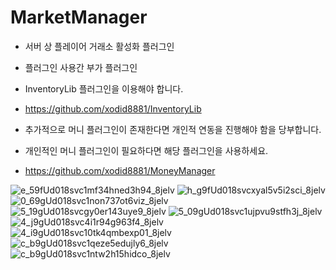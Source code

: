 # MarketManager

- 서버 상 플레이어 거래소 활성화 플러그인
- 플러그인 사용간 부가 플러그인

- InventoryLib 플러그인을 이용해야 합니다.
- https://github.com/xodid8881/InventoryLib
- 추가적으로 머니 플러그인이 존재한다면 개인적 연동을 진행해야 함을 당부합니다.

- 개인적인 머니 플러그인이 필요하다면 해당 플러그인을 사용하세요.
- https://github.com/xodid8881/MoneyManager

![e_59fUd018svc1mf34hned3h94_8jelv](https://user-images.githubusercontent.com/26338400/226333847-eb2f161e-b67b-44a7-a3b2-54192a4da7dd.jpg)
![h_g9fUd018svcxyal5v5i2sci_8jelv](https://user-images.githubusercontent.com/26338400/226333852-e4fdb8da-c9ca-4a7e-9399-205da5898675.jpg)
![0_69gUd018svc1non737ot6viz_8jelv](https://user-images.githubusercontent.com/26338400/226333854-0ee3f7a3-b59f-4358-93f0-64bfc91d6f45.jpg)
![5_19gUd018svcgy0er143uye9_8jelv](https://user-images.githubusercontent.com/26338400/226333857-7ebe8694-044c-4658-8f3a-557e6015b4b3.jpg)
![5_09gUd018svc1ujpvu9stfh3j_8jelv](https://user-images.githubusercontent.com/26338400/226333862-29cf275d-016a-4c42-b1f3-56c5aff69822.jpg)
![4_j9gUd018svc4i1r94g963f4_8jelv](https://user-images.githubusercontent.com/26338400/226333869-70c70e6a-78a4-41f0-b67e-d4ce10a57b5f.jpg)
![4_i9gUd018svc10tk4qmbexp01_8jelv](https://user-images.githubusercontent.com/26338400/226333871-5abe7657-5a57-4c08-9e1c-a4559eeabb5e.jpg)
![c_b9gUd018svc1qeze5edujly6_8jelv](https://user-images.githubusercontent.com/26338400/226333875-2545aa26-f195-4b2e-a79f-7dcf68212b30.jpg)
![c_b9gUd018svc1ntw2h15hidco_8jelv](https://user-images.githubusercontent.com/26338400/226333879-246367c5-bda1-496d-b8bc-1726f580b078.jpg)
